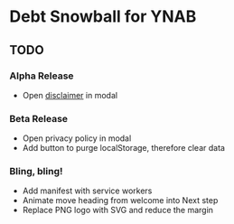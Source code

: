 # Debt Snowball for YNAB

## TODO

### Alpha Release

* Open [disclaimer](https://termsfeed.com/disclaimer/48c432a2a26a9407e90fa494a0443bde) in modal

### Beta Release

* Open privacy policy in modal
* Add button to purge localStorage, therefore clear data

### Bling, bling!

* Add manifest with service workers
* Animate move heading from welcome into Next step
* Replace PNG logo with SVG and reduce the margin
